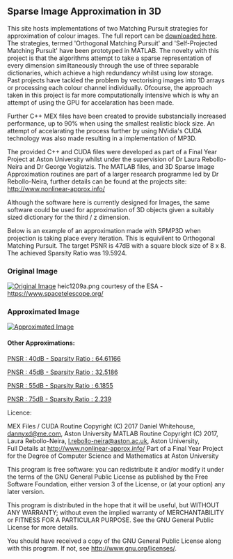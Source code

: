 ## Sparse Image Approximation in 3D

This site hosts implementations of two Matching Pursuit strategies for approximation of colour images. The full report can be [downloaded here](https://github.com/dannyxd11/SIA_3D/blob/gh-pages/docs/Sparse%20Image%20Approximation%20in%203-Dimensions%20with%20GPU%20Utilisation%20-%20Daniel%20Whitehouse%20.pdf). The strategies, termed 'Orthogonal Matching Pursuit' and 'Self-Projected Matching Pursuit' have been prototyped in MATLAB.
The novelty with this project is that the algorithms attempt to take a sparse representation of every dimension similtaneously through the use of three separable dictionaries, which achieve a high redundancy whilst using low storage. Past projects have tackled the problem by vectorising images into 1D arrays or processing each colour channel individually. Ofcourse, the approach taken in this project is far more computationally intensive which is why an attempt of using the GPU for accelaration has been made. 

Further C++ MEX files have been created to provide substancially increased performance, up to 90% when using the smallest realistic block size. 
An attempt of accelarating the process further by using NVidia's CUDA technology was also made resulting in a implementation of MP3D. 

The provided C++ and CUDA files were developed as part of a Final Year Project at Aston University whilst under the supervision of Dr Laura Rebollo-Neira and Dr George Vogiatzis. The MATLAB files, and 3D Sparse Image Approximation routines are part of a larger research programme led by Dr Rebollo-Neira, further details can be found at the projects site: <http://www.nonlinear-approx.info/> 

Although the software here is currently designed for Images, the same software could be used for approximation of 3D objects given a suitably sized dictionary for the third / z dimension.

Below is an example of an approximation made with SPMP3D when projection is taking place every iteration. This is equivilent to Orthogonal Matching Pursuit.
The target PSNR is 47dB with a square block size of 8 x 8. 
The achieved Sparsity Ratio was 19.5924.

### Original Image
[![Original Image](https://dannyxd11.github.io/SIA_3D/docs/Images/original.png "Original Image")](https://dannyxd11.github.io/SIA_3D/docs/Images/original.png)
heic1209a.png courtesy of the ESA - <https://www.spacetelescope.org/>

### Approximated Image
[![Approximated Image](https://dannyxd11.github.io/SIA_3D/docs/Images/approximation-47dB-19.5924.png "Approximated Image")](https://dannyxd11.github.io/SIA_3D/docs/Images/approximation-47dB-19.5924.png)

#### Other Approximations:
[PNSR : 40dB - Sparsity Ratio : 64.61166](https://dannyxd11.github.io/SIA_3D/docs/Images/approximation-40dB-64.6166.png)

[PNSR : 45dB - Sparsity Ratio : 32.5186](https://dannyxd11.github.io/SIA_3D/docs/Images/approximation-45dB-32.5186.png)

[PNSR : 55dB - Sparsity Ratio : 6.1855](https://dannyxd11.github.io/SIA_3D/docs/Images/approximation-55dB-6.1855.png)

[PNSR : 75dB - Sparsity Ratio : 2.239](https://dannyxd11.github.io/SIA_3D/docs/Images/approximation-75dB-2.239.png)

Licence:

MEX Files / CUDA Routine Copyright (C) 2017  Daniel Whitehouse, <dannyxd@me.com>, Aston University
MATLAB Routine Copyright (C) 2017, Laura Rebollo-Neira, <l.rebollo-neira@aston.ac.uk>, Aston University,  
  Full Details at <http://www.nonlinear-approx.info/>
Part of a Final Year Project for the Degree of Computer Science and Mathematics at Aston University


This program is free software: you can redistribute it and/or modify
it under the terms of the GNU General Public License as published by
the Free Software Foundation, either version 3 of the License, or
(at your option) any later version.

This program is distributed in the hope that it will be useful,
but WITHOUT ANY WARRANTY; without even the implied warranty of
MERCHANTABILITY or FITNESS FOR A PARTICULAR PURPOSE.  See the
GNU General Public License for more details.

You should have received a copy of the GNU General Public License
along with this program.  If not, see <http://www.gnu.org/licenses/>.




